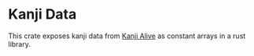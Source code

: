 Kanji Data
==========

This crate exposes kanji data
from [Kanji Alive](https://kanjialive.com/credits/)
as constant arrays in a rust library.
